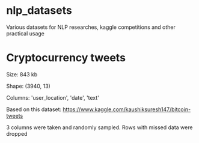 # nlp_datasets
Various datasets for NLP researches, kaggle competitions and other practical usage 

# Cryptocurrency tweets

Size: 
843 kb

Shape:
(3940, 13)

Columns:
'user_location', 
'date', 
'text'


Based on this dataset: https://www.kaggle.com/kaushiksuresh147/bitcoin-tweets

3 columns were taken and randomly sampled. Rows with missed data were dropped 
